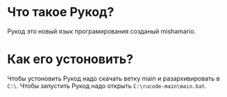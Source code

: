 # Что такое Рукод?
Рукод это новый язык програмирования созданый mishamario.
# Как его устоновить?
Чтобы устоновить Рукод надо скачать ветку main и разархивировать в `C:\`.
Чтобы запустить Рукод надо открыть `C:\rucode-main\main.bat`.
